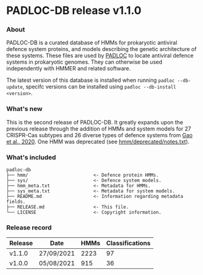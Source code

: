 # PADLOC-DB release v1.1.0

### About

PADLOC-DB is a curated database of HMMs for prokaryotic antiviral defence system proteins, and models describing the genetic architecture of these systems. These files are used by [PADLOC](https://github.com/leightonpayne/padloc) to locate antiviral defence systems in prokaryotic genomes. They can otherwise be used independently with HMMER and related software.

The latest version of this database is installed when running `padloc --db-update`, specifc versions can be installed using `padloc --db-install <version>`.

### What's new

This is the second release of PADLOC-DB. It greatly expands upon the previous release through the addition of HMMs and system models for 27 CRISPR-Cas subtypes and 26 diverse types of defence systems from [Gao et al., 2020](https://doi.org/10/gpsx). One HMM was deprecated (see [hmm/deprecated/notes.txt](https://github.com/padlocbio/padloc-db/tree/master/hmm/deprecated/notes.txt)).

### What's included


```
padloc-db
├── hmm/                        <- Defence protein HMMs.
├── sys/                        <- Defence system models.
├── hmm_meta.txt                <- Metadata for HMMs.
├── sys_meta.txt                <- Metadata for system models.
├── README.md                   <- Information regarding metadata fields.
├── RELEASE.md                  <- This file.
└── LICENSE                     <- Copyright information.
```

### Release record

| Release | Date       | HMMs | Classifications |
| ------- | ---------- | ---- | --------------- |
| v1.1.0  | 27/09/2021 | 2223 | 97              |
| v1.0.0  | 05/08/2021 | 915  | 36              |

